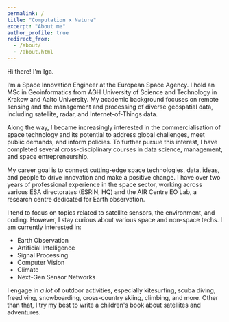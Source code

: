```yaml
---
permalink: /
title: "Computation x Nature"
excerpt: "About me"
author_profile: true
redirect_from: 
  - /about/
  - /about.html
---
```


Hi there! I'm Iga.

I’m a Space Innovation Engineer at the European Space Agency. I hold an MSc in Geoinformatics from AGH University of Science and Technology in Krakow and Aalto University. My academic background focuses on remote sensing and the management and processing of diverse geospatial data, including satellite, radar, and Internet-of-Things data.

Along the way, I became increasingly interested in the commercialisation of space technology and its potential to address global challenges, meet public demands, and inform policies. To further pursue this interest, I have completed several cross-disciplinary courses in data science, management, and space entrepreneurship.

My career goal is to connect cutting-edge space technologies, data, ideas, and people to drive innovation and make a positive change. I have over two years of professional experience in the space sector, working across various ESA directorates (ESRIN, HQ) and the AIR Centre EO Lab, a research centre dedicated for Earth observation.

I tend to focus on topics related to satellite sensors, the environment, and coding. However, I stay curious about various space and non-space techs. I am currently interested in:

* Earth Observation 
* Artificial Intelligence
* Signal Processing 
* Computer Vision 
* Climate
* Next-Gen Sensor Networks

I engage in *a lot* of outdoor activities, especially kitesurfing, scuba diving, freediving, snowboarding, cross-country skiing, climbing, and more. Other than that, I try my best to write a children's book about satellites and adventures.  